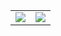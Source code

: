 <table>
  <tbody>
    <tr>
      <td>
        <img src="https://github-readme-stats.vercel.app/api?username=julianpoemp&show_icons=true&theme=dark&count_private=true"/>
      </td>
      <td>
        <img src="https://github-readme-stats.vercel.app/api/top-langs/?username=julianpoemp&layout=compact&show_icons=true&theme=dark&count_private=true" />
      </td>
    </tr>
  </tbody>
</table>



<!--
**julianpoemp/julianpoemp** is a ✨ _special_ ✨ repository because its `README.md` (this file) appears on your GitHub profile.

Here are some ideas to get you started:

- 🔭 I’m currently working on ...
- 🌱 I’m currently learning ...
- 👯 I’m looking to collaborate on ...
- 🤔 I’m looking for help with ...
- 💬 Ask me about ...
- 📫 How to reach me: ...
- 😄 Pronouns: ...
- ⚡ Fun fact: ...
-->
